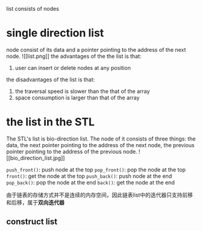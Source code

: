 list consists of nodes
# single direction list
node consist of its data and a pointer pointing to the address of the next node.
![[list.png]]
the advantages of the the list is that:
1. user can insert or delete nodes at any position

the disadvantages of the list is that:
1. the traversal speed is slower than the that of the array
2. space consumption is larger than that of the array

# the list in the STL
The STL's list is bio-direction list.
The node of it consists of three things: the data, the next pointer pointing to the address of the next node, the previous pointer pointing to the address of the previous node.
![[bio_direction_list.jpg]]

`push_front()`: push node at the top
`pop_front()`: pop the node at the top
`front()`: get the node at the top
`push_back()`: push node at the end
`pop_back()`: pop the node at the end
`back()`: get the node at the end

由于链表的存储方式并不是连续的内存空间，因此链表list中的迭代器只支持前移和后移，属于**双向迭代器**
## construct list
```
```
